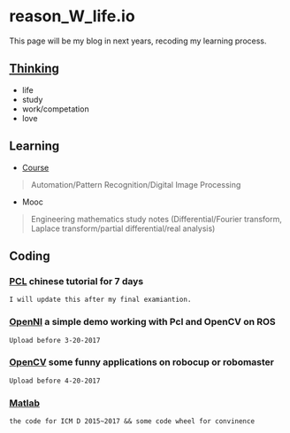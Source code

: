 # reason_W_life.io
This page will be my blog in next years, recoding my learning process.

## [Thinking](https://github.com/reasonW/reason_W_life/tree/master/Thinking)

- life
- study
- work/competation
- love

## Learning
- [Course](https://github.com/reasonW/reason_W_life.io/tree/master/Course)
> Automation/Pattern Recognition/Digital Image Processing

- Mooc
> Engineering mathematics study notes (Differential/Fourier transform, Laplace transform/partial differential/real analysis)

## Coding

### [PCL](http://pointclouds.org/) chinese tutorial for 7 days

```
I will update this after my final examiantion.
```

### [OpenNI](http://openni.ru/) a simple demo working with Pcl and OpenCV on ROS
```
Upload before 3-20-2017
```

### [OpenCV](https://github.com/reasonW/reason_W_life/tree/master/OpenCV) some funny applications on robocup or robomaster
```
Upload before 4-20-2017
```

### [Matlab](https://github.com/reasonW/reason_W_life/tree/master/Matlab)
```
the code for ICM D 2015~2017 && some code wheel for convinence
```
